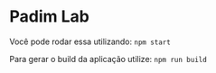# Padim Lab

Você pode rodar essa utilizando:
 `npm start`

Para gerar o build da aplicação utilize: `npm run build`